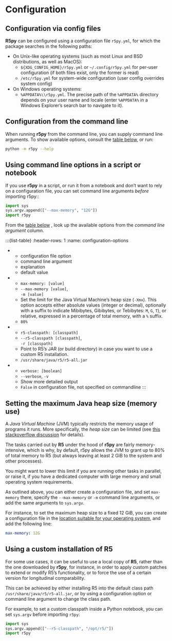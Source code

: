 # Configuration

## Configuration via config files

**R5py** can be configured using a configuration file `r5py.yml`, for which the
package searches in the following paths:

- On Unix-like operating systems (such as most Linux and BSD distributions,
  as well as MacOS): 
  - `${XDG_CONFIG_HOME}/r5py.yml` or `~/.config/r5py.yml` for per-user
    configuration (if both files exist, only the former is read)
  - `/etc/r5py.yml` for system-wide configuration (user config overrides system
    config)
- On Windows operating systems:
  - `%APPDATA%\\r5py.yml`. The precise path of the `%APPDATA%` directory depends
    on your user name and locale (enter `%APPDATA%` in a Windows Explorer’s search
    bar to navigate to it).


## Configuration from the command line

When running **r5py** from the command line, you can supply command line arguments.
To show available options, consult the [table below](configuration-options), or run:

```bash
python -m r5py --help
```


## Using command line options in a script or notebook

If you use **r5py** in a script, or run it from a notebook and don’t want to rely on a
configuration file, you can set command line arguments *before* importing r5py::

```python
import sys
sys.argv.append(["--max-memory", "12G"])
import r5py
```

From the [table below](configuration-options) , look up the available
options from the *command line argument* column.


:::{list-table}
:header-rows: 1
:name: configuration-options

* - configuration file option
  - command line argument
  - explanation
  - default value

* - `max-memory: [value]`
  - `--max-memory [value]`, <br>
    `-m [value]`
  - Set the limit for the Java Virtual Machine’s heap size (`-Xmx`).
    This option accepts either absolute values (integer or decimal),
    optionally with a suffix to indicate Mibibytes, Gibibytes, or
    Tebibytes: `M`, `G`, `T`), or relative, expressed in a percentage
    of total memory, with a `%` suffix.
  - `80%`

* - `r5-classpath: [classpath]`
  - `--r5-classpath [classpath]`, <br>
    `-r [classpath]`
  - Point to R5’s JAR (or build directory) in case you want to use a
    custom R5 installation.
  - `/usr/share/java/r5/r5-all.jar`

* - `verbose: [boolean]`
  - `--verbose`, `-v`
  - Show more detailed output
  - `False` in configuration file, not specified on commandline
:::


## Setting the maximum Java heap size (memory use)

A *Java Virtual Machine* (JVM) typically restricts the memory usage of programs it runs.
More specifically, the *heap size* can be limited (see
[this stackoverflow discussion](https://stackoverflow.com/questions/14763079/what-are-the-xms-and-xmx-parameters-when-starting-jvm)
for details). 

The tasks carried out by **R5** under the hood of **r5py** are fairly memory-intensive,
which is why, by default, r5py allows the JVM to grant up to 80% of total memory to R5 
(but always leaving at least 2 GiB to the system and other processes).

You might want to lower this limit if you are running other tasks in parallel, or raise
it, if you have a dedicated computer with large memory and small operating system
requirements.

As outlined above, you can either create a configuration file, and set `max-memory`
there, specify the `--max-memory` or `-m` command line arguments, or add the same
arguments to `sys.argv`.

For instance, to set the maximum heap size to a fixed 12 GiB, you can create a
configuration file in the [location suitable for your operating
system](#configuration-via-config-files), and add the following line:

```yaml
max-memory: 12G
```


## Using a custom installation of R5

For some use cases, it can be useful to use a local copy of **R5**, rather than the one
downloaded by **r5py**, for instance, in order to apply custom patches to extend or
modify R5’s functionality, or to force the use of a certain version for longitudinal
comparability. 

This can be achieved by either installing R5 into the default class path
`/usr/share/java/r5/r5-all.jar`, or by using a configuration option or command line
argument to change the class path. 

For example, to set a custom classpath inside a Python notebook, you can set `sys.argv`
before importing `r5py`:

```python
import sys
sys.argv.append(["--r5-classpath", "/opt/r5/"])
import r5py
```
